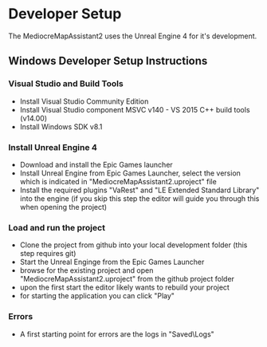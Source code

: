 # Developer Setup

The MediocreMapAssistant2 uses the Unreal Engine 4 for it's development.

## Windows Developer Setup Instructions
### Visual Studio and Build Tools
* Install Visual Studio Community Edition
* Install Visual Studio component MSVC v140 - VS 2015 C++ build tools (v14.00)
* Install Windows SDK v8.1

### Install Unreal Engine 4
* Download and install the Epic Games launcher
* Install Unreal Engine from Epic Games Launcher, select the version which is indicated in "MediocreMapAssistant2.uproject" file
* Install the required plugins "VaRest" and "LE Extended Standard Library" into the engine (if you skip this step the editor will guide you through this when opening the project)

### Load and run the project
* Clone the project from github into your local development folder (this step requires git)
* Start the Unreal Enginge from the Epic Games Launcher
* browse for the existing project and open "MediocreMapAssistant2.uproject" from the github project folder
* upon the first start the editor likely wants to rebuild your project
* for starting the application you can click "Play"

### Errors
* A first starting point for errors are the logs in "Saved\Logs"

